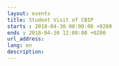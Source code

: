 ```yaml
---
layout: events
title: Student Visit of CBIP
starts : 2018-04-30 08:00:00 +0200
ends : 2018-04-30 12:00:00 +0200
url_address:
lang: en
description:
---
```


